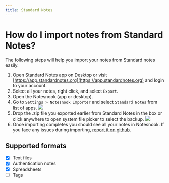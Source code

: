 ```yaml
---
title: Standard Notes
---
```


# How do I import notes from Standard Notes?

The following steps will help you import your notes from Standard notes easily.

1. Open Standard Notes app on Desktop or visit [https://app.standardnotes.org](https://app.standardnotes.org) and login to your account.
2. Select all your notes, right click, and select `Export`.
3. Open the Notesnook (app or desktop).
4. Go to `Settings > Notesnook Importer` and select `Standard Notes` from list of apps.
   ![](/static/standard-notes-importer/3.png)
5. Drop the .zip file you exported earlier from Standard Notes in the box or click anywhere to open system file picker to select the backup.
   ![](/static/standard-notes-importer/4.png)
6. Once importing completes you should see all your notes in Notesnook. If you face any issues during importing, [report it on github](https://github.com/streetwriters/notesnook).

## Supported formats

- [x] Text files
- [x] Authentication notes
- [x] Spreadsheets
- [ ] Tags

